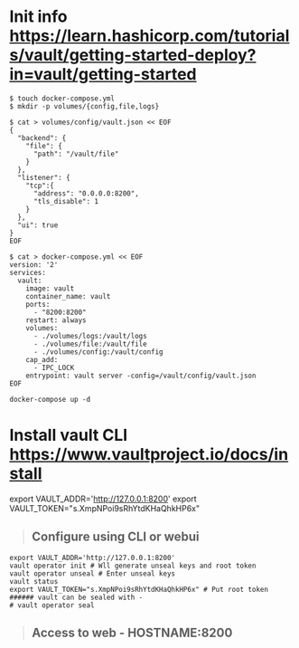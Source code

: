 # Init info https://learn.hashicorp.com/tutorials/vault/getting-started-deploy?in=vault/getting-started 
```
$ touch docker-compose.yml
$ mkdir -p volumes/{config,file,logs}
```
```
$ cat > volumes/config/vault.json << EOF
{
  "backend": {
    "file": {
      "path": "/vault/file"
    }
  },
  "listener": {
    "tcp":{
      "address": "0.0.0.0:8200",
      "tls_disable": 1
    }
  },
  "ui": true
}
EOF
```
```
$ cat > docker-compose.yml << EOF
version: '2'
services:
  vault:
    image: vault
    container_name: vault
    ports:
      - "8200:8200"
    restart: always
    volumes:
      - ./volumes/logs:/vault/logs
      - ./volumes/file:/vault/file
      - ./volumes/config:/vault/config
    cap_add:
      - IPC_LOCK
    entrypoint: vault server -config=/vault/config/vault.json
EOF
```
```
docker-compose up -d
```


# Install vault CLI https://www.vaultproject.io/docs/install
export VAULT_ADDR='http://127.0.0.1:8200'
export VAULT_TOKEN="s.XmpNPoi9sRhYtdKHaQhkHP6x"

> ## Configure using CLI or webui
```
export VAULT_ADDR='http://127.0.0.1:8200'
vault operator init # Wll generate unseal keys and root token 
vault operator unseal # Enter unseal keys
vault status
export VAULT_TOKEN="s.XmpNPoi9sRhYtdKHaQhkHP6x" # Put root token 
###### vault can be sealed with - 
# vault operator seal
```
> ## Access to web - HOSTNAME:8200